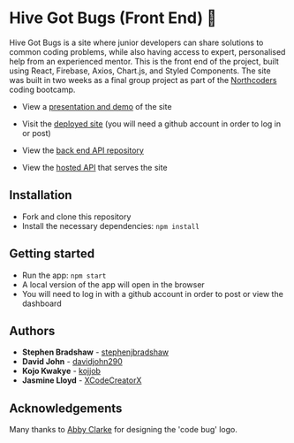 # Hive Got Bugs (Front End) 🐛

Hive Got Bugs is a site where junior developers can share solutions to common coding problems, while also having access to expert, personalised help from an experienced mentor. This is the front end of the project, built using React, Firebase, Axios, Chart.js, and Styled Components. The site was built in two weeks as a final group project as part of the [Northcoders](https://www.northcoders.com/) coding bootcamp.

- View a [presentation and demo](https://www.youtube.com/watch?v=fFv-CJZnrbI) of the site

- Visit the [deployed site](https://hive-got-bugs.netlify.app/) (you will need a github account in order to log in or post)

- View the [back end API repository](https://github.com/davidjohn290/hive-got-bugs-be)

- View the [hosted API](https://hive-got-bugs.herokuapp.com/api/) that serves the site

## Installation

- Fork and clone this repository
- Install the necessary dependencies: `npm install`

## Getting started

- Run the app: `npm start`
- A local version of the app will open in the browser
- You will need to log in with a github account in order to post or view the dashboard

## Authors

- **Stephen Bradshaw** - [stephenjbradshaw](https://github.com/stephenjbradshaw)
- **David John** - [davidjohn290](https://github.com/davidjohn290)
- **Kojo Kwakye** - [kojjob](https://github.com/kojjob)
- **Jasmine Lloyd** - [XCodeCreatorX](https://github.com/xcodecreatorx)

## Acknowledgements

Many thanks to [Abby Clarke](https://www.abbyclarkedesign.com/) for designing the 'code bug' logo.
